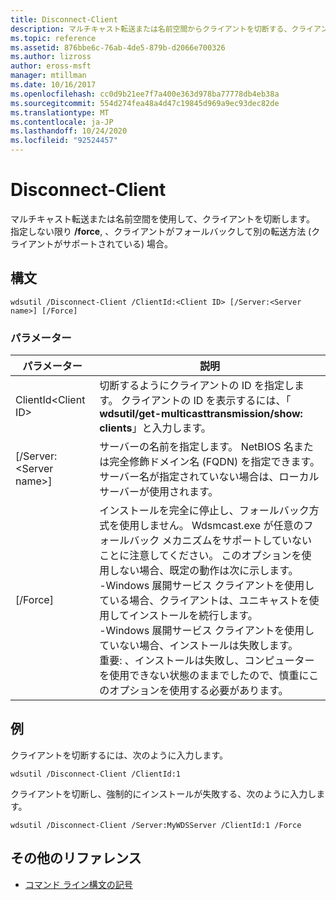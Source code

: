 ```yaml
---
title: Disconnect-Client
description: マルチキャスト転送または名前空間からクライアントを切断する、クライアントの切断に関するリファレンス記事です。
ms.topic: reference
ms.assetid: 876bbe6c-76ab-4de5-879b-d2066e700326
ms.author: lizross
author: eross-msft
manager: mtillman
ms.date: 10/16/2017
ms.openlocfilehash: cc0d9b21ee7f7a400e363d978ba77778db4eb38a
ms.sourcegitcommit: 554d274fea48a4d47c19845d969a9ec93dec82de
ms.translationtype: MT
ms.contentlocale: ja-JP
ms.lasthandoff: 10/24/2020
ms.locfileid: "92524457"
---
```

# <a name="disconnect-client"></a>Disconnect-Client

マルチキャスト転送または名前空間を使用して、クライアントを切断します。 指定しない限り **/force**, 、クライアントがフォールバックして別の転送方法 (クライアントがサポートされている) 場合。

## <a name="syntax"></a>構文

```
wdsutil /Disconnect-Client /ClientId:<Client ID> [/Server:<Server name>] [/Force]
```

### <a name="parameters"></a>パラメーター

|パラメーター|説明|
|---------|-----------|
|ClientId\<Client ID>|切断するようにクライアントの ID を指定します。 クライアントの ID を表示するには、「 **wdsutil/get-multicasttransmission/show: clients**」と入力します。|
|[/Server:\<Server name>]|サーバーの名前を指定します。 NetBIOS 名または完全修飾ドメイン名 (FQDN) を指定できます。 サーバー名が指定されていない場合は、ローカル サーバーが使用されます。|
|[/Force]|インストールを完全に停止し、フォールバック方式を使用しません。 Wdsmcast.exe が任意のフォールバック メカニズムをサポートしていないことに注意してください。 このオプションを使用しない場合、既定の動作は次に示します。</br>-Windows 展開サービス クライアントを使用している場合、クライアントは、ユニキャストを使用してインストールを続行します。</br>-Windows 展開サービス クライアントを使用していない場合、インストールは失敗します。</br>重要: 、インストールは失敗し、コンピューターを使用できない状態のままでしたので、慎重にこのオプションを使用する必要があります。|

## <a name="examples"></a>例

クライアントを切断するには、次のように入力します。
```
wdsutil /Disconnect-Client /ClientId:1
```
クライアントを切断し、強制的にインストールが失敗する、次のように入力します。
```
wdsutil /Disconnect-Client /Server:MyWDSServer /ClientId:1 /Force
```

## <a name="additional-references"></a>その他のリファレンス

- [コマンド ライン構文の記号](command-line-syntax-key.md)